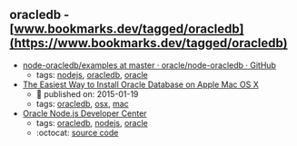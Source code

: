 oracledb - [www.bookmarks.dev/tagged/oracledb](https://www.bookmarks.dev/tagged/oracledb)
---
* [node-oracledb/examples at master · oracle/node-oracledb · GitHub](https://github.com/oracle/node-oracledb/tree/master/examples)
    * tags: [nodejs](../tagged/nodejs.md), [oracledb](../tagged/oracledb.md), [oracle](../tagged/oracle.md)
* [The Easiest Way to Install Oracle Database on Apple Mac OS X ](https://blogs.oracle.com/opal/the-easiest-way-to-install-oracle-database-on-apple-mac-os-x)
    * :calendar: published on: 2015-01-19
    * tags: [oracledb](../tagged/oracledb.md), [osx](../tagged/osx.md), [mac](../tagged/mac.md)
* [Oracle Node.js Developer Center](http://www.oracle.com/technetwork/database/database-technologies/scripting-languages/node_js/index.html)
    * tags: [oracledb](../tagged/oracledb.md), [nodejs](../tagged/nodejs.md), [oracle](../tagged/oracle.md)
    * :octocat: [source code](https://github.com/oracle/node-oracledb)

